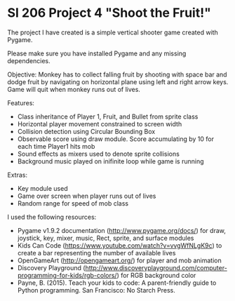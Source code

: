 # SI 206 Project 4 "Shoot the Fruit!"

The project I have created is a simple vertical shooter game created with Pygame.

Please make sure you have installed Pygame and any missing dependencies.

Objective: Monkey has to collect falling fruit by shooting with space bar and dodge fruit by navigating on horizontal plane using left and right arrow keys. Game will quit when monkey runs out of lives.

Features:
- Class inheritance of Player 1, Fruit, and Bullet from sprite class
- Horizontal player movement constrained to screen width
- Collision detection using Circular Bounding Box
- Observable score using draw module. Score accumulating by 10 for each time Player1 hits mob
- Sound effects as mixers used to denote sprite collisions
- Background music played on inifinite loop while game is running

Extras:
- Key module used
- Game over screen when player runs out of lives
- Random range for speed of mob class

I used the following resources:
- Pygame v1.9.2 documentation (http://www.pygame.org/docs/) for draw, joystick, key, mixer, music, Rect, sprite, and surface modules
- Kids Can Code (https://www.youtube.com/watch?v=vvgWfNLgK9c) to create a bar representing the number of available lives
- OpenGameArt (http://opengameart.org/) for player and mob animation
- Discovery Playground (http://www.discoveryplayground.com/computer-programming-for-kids/rgb-colors/) for RGB background color
- Payne, B. (2015). Teach your kids to code: A parent-friendly guide to Python programming. San Francisco: No Starch Press.

